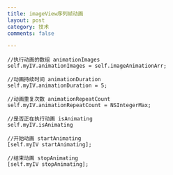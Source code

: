 ```yaml
---
title: imageView序列帧动画
layout: post
category: 技术
comments: false

---
```




	//执行动画的数组 animationImages
	self.myIV.animationImages = self.imageAnimationArr;
	
	//动画持续时间 animationDuration
    self.myIV.animationDuration = 5;
    
    //动画重复次数 animationRepeatCount
    self.myIV.animationRepeatCount = NSIntegerMax;
    
    //是否正在执行动画 isAnimating
    self.myIV.isAnimating
    
    //开始动画 startAnimating
    [self.myIV startAnimating];
    
    //结束动画 stopAnimating
    [self.myIV stopAnimating];